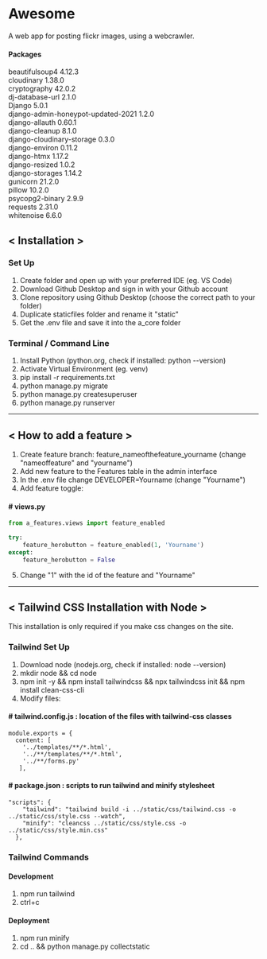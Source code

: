 # Awesome
A web app for posting flickr images, using a webcrawler.


#### Packages

beautifulsoup4                     4.12.3<br>
cloudinary                         1.38.0<br>
cryptography                       42.0.2<br>
dj-database-url                    2.1.0<br>
Django                             5.0.1<br>
django-admin-honeypot-updated-2021 1.2.0<br>
django-allauth                     0.60.1<br>
django-cleanup                     8.1.0<br>
django-cloudinary-storage          0.3.0<br>
django-environ                     0.11.2<br>
django-htmx                        1.17.2<br>
django-resized                     1.0.2<br>
django-storages                    1.14.2<br>
gunicorn                           21.2.0<br>
pillow                             10.2.0<br>
psycopg2-binary                    2.9.9<br>
requests                           2.31.0<br>
whitenoise                         6.6.0<br>



## < Installation >

### Set Up
1. Create folder and open up with your preferred IDE (eg. VS Code)
2. Download Github Desktop and sign in with your Github account
3. Clone repository using Github Desktop (choose the correct path to your folder)
4. Duplicate staticfiles folder and rename it "static"
5. Get the .env file and save it into the a_core folder

### Terminal / Command Line
1. Install Python (python.org, check if installed: python --version)
2. Activate Virtual Environment (eg. venv)
3. pip install -r requirements.txt
4. python manage.py migrate
5. python manage.py createsuperuser
6. python manage.py runserver
  
  
---

    
## < How to add a feature >

1. Create feature branch: feature_nameofthefeature_yourname (change "nameoffeature" and "yourname")
2. Add new feature to the Features table in the admin interface
3. In the .env file change DEVELOPER=Yourname (change "Yourname") 
4. Add feature toggle: 
#### # views.py
```python
from a_features.views import feature_enabled

try: 
    feature_herobutton = feature_enabled(1, 'Yourname')
except:
    feature_herobutton = False
```
5. Change "1" with the id of the feature and "Yourname"
  
---
  
## < Tailwind CSS Installation with Node >

This installation is only required if you make css changes on the site.

### Tailwind Set Up 

1. Download node (nodejs.org, check if installed: node --version)
2. mkdir node && cd node
3. npm init -y && npm install tailwindcss && npx tailwindcss init && npm install clean-css-cli
4. Modify files:
#### # tailwind.config.js : location of the files with tailwind-css classes
```
module.exports = {
  content: [ 
    '../templates/**/*.html', 
    '../**/templates/**/*.html', 
    '../**/forms.py'
   ],
```
#### # package.json : scripts to run tailwind and minify stylesheet
```
"scripts": {
    "tailwind": "tailwind build -i ../static/css/tailwind.css -o ../static/css/style.css --watch",
    "minify": "cleancss ../static/css/style.css -o ../static/css/style.min.css"
  },
```

### Tailwind Commands 

#### Development
1. npm run tailwind
2. ctrl+c

#### Deployment
1. npm run minify
2. cd .. && python manage.py collectstatic
